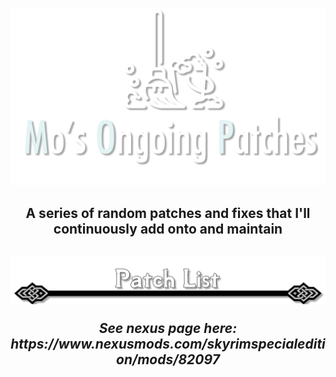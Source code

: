 <p align="center"><img src="https://raw.githubusercontent.com/mosharky/Ongoing-Patches/main/images/logo.png"></p>

<h2 align="center">A series of random patches and fixes that I'll continuously add onto and maintain<h2>

<p align="center"><img src="https://raw.githubusercontent.com/mosharky/Ongoing-Patches/main/images/patches.png"></p>

<p align="center"><i>See nexus page here: https://www.nexusmods.com/skyrimspecialedition/mods/82097</i></p>
